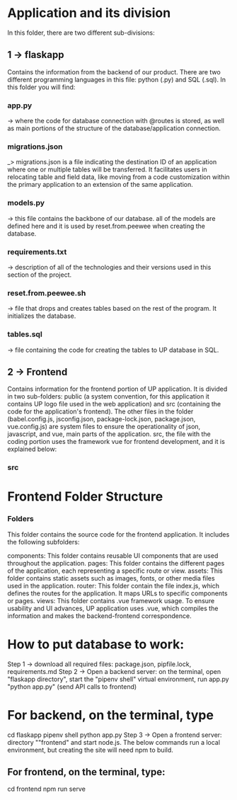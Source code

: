 # Application and its division

In this folder, there are two different sub-divisions:

## 1 -> flaskapp
Contains the information from the backend of our product. There are two different programming languages in this file: python (.py) and SQL (.sql). In this folder you will find:

### app.py 
-> where the code for database connection with @routes is stored, as well as main portions of the structure of the database/application connection.

### migrations.json
_> migrations.json is a file indicating the destination ID of an application where one or multiple tables will be transferred. It facilitates users in relocating table and field data, like moving from a code customization within the primary application to an extension of the same application.

### models.py
-> this file contains the backbone of our database. all of the models are defined here and it is used by reset.from.peewee when creating the database.

### requirements.txt
-> description of all of the technologies and their versions used in this section of the project. 

### reset.from.peewee.sh
-> file that drops and creates tables based on the rest of the program. It initializes the database.

### tables.sql
-> file containing the code for creating the tables to UP database in SQL.

## 2 -> Frontend
Contains information for the frontend portion of UP application. It is divided in two sub-folders: public (a system convention, for this application it contains UP logo file used in the web application) and src (containing the code for the application's frontend). The other files in the folder (babel.config.js, jsconfig.json, package-lock.json, package.json, vue.config.js) are system files to ensure the operationality of json, javascript, and vue, main parts of the application. src, the file with the coding portion uses the framework vue for frontend development, and it is explained below:

### src 
# Frontend Folder Structure
### Folders
This folder contains the source code for the frontend application. It includes the following subfolders:

components: This folder contains reusable UI components that are used throughout the application.
pages: This folder contains the different pages of the application, each representing a specific route or view.
assets: This folder contains static assets such as images, fonts, or other media files used in the application.
router: This folder contain the file index.js, which defines the routes for the application. It maps URLs to specific components or pages.
views: This folder contains .vue framework usage. To ensure usability and UI advances, UP application uses .vue, which compiles the information and makes the backend-frontend correspondence.

# How to put database to work:
Step 1 -> download all required files: package.json, pipfile.lock, requirements.md
Step 2 -> Open a backend server: on the terminal, open "flaskapp directory", start the "pipenv shell" virtual environment, run app.py "python app.py" (send API calls to frontend)
# For backend, on the terminal, type
cd flaskapp
pipenv shell
python app.py
Step 3 -> Open a frontend server: directory ""frontend" and start node.js. The below commands run a local environment, but creating the site will need npm to build.
## For frontend, on the terminal, type:
cd frontend
npm run serve 